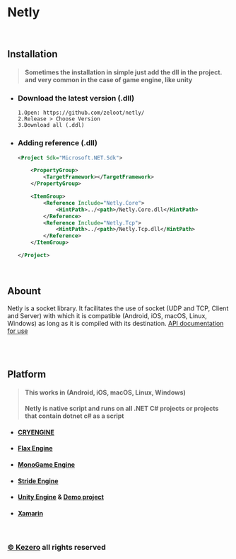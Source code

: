 # Netly

<br>

## Installation
> #### Sometimes the installation in simple just add the dll in the project. and very common in the case of game engine, like unity
- ### Download the latest version (.dll)
  ```
  1.Open: https://github.com/zeloot/netly/
  2.Release > Choose Version
  3.Download all (.ddl)
  ```

- ### Adding reference (.dll)
  ````xml
  <Project Sdk="Microsoft.NET.Sdk">
  
      <PropertyGroup>
          <TargetFramework></TargetFramework>
      </PropertyGroup>

      <ItemGroup>
          <Reference Include="Netly.Core">
              <HintPath>../<path>/Netly.Core.dll</HintPath>
          </Reference>
          <Reference Include="Netly.Tcp">
              <HintPath>../<path>/Netly.Tcp.dll</HintPath>
          </Reference>
      </ItemGroup>

  </Project>
  ````
  
<br>

## Abount


Netly is a socket library. It facilitates the use of socket (UDP and TCP, Client and Server) with which it is compatible (Android, iOS, macOS, Linux, Windows) as long as it is compiled with its destination. [API documentation for use](https://zeloot.github.io/netly-docs/api/Netly.Core.html)

<br>
<br>


## Platform
> #### This works in (Android, iOS, macOS, Linux, Windows)
> #### Netly is native script and runs on all .NET C# projects or projects that contain dotnet c# as a script

- #### [CRYENGINE](https://www.cryengine.com/)
- #### [Flax Engine](https://flaxengine.com/)
- #### [MonoGame Engine](https://www.monogame.net/)
- #### [Stride Engine](https://www.stride3d.net/)
- #### [Unity Engine](https://www.unity.com/) & [Demo project](https://github.com/alec1o/NetlyUnity)
- #### [Xamarin](https://dotnet.microsoft.com/apps/xamarin/)

<br>

### [© Kezero](https://github.com/kezerocom/) all rights reserved
